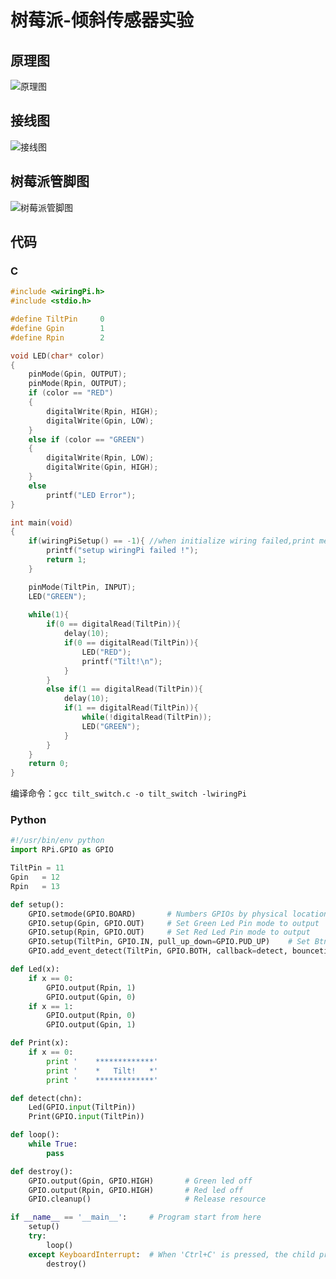 # 树莓派-倾斜传感器实验

## 原理图
![原理图](https://blog-1258402410.cos.ap-chengdu.myqcloud.com/blog0803/20210907021732.png)

## 接线图
![接线图](https://blog-1258402410.cos.ap-chengdu.myqcloud.com/blog0803/20210907021648.jpg)

## 树莓派管脚图
![树莓派管脚图](https://blog-1258402410.cos.ap-chengdu.myqcloud.com/blog0803/20210902230444.png)

## 代码
### C
```c
#include <wiringPi.h>
#include <stdio.h>

#define TiltPin		0
#define Gpin		1
#define Rpin		2

void LED(char* color)
{
	pinMode(Gpin, OUTPUT);
	pinMode(Rpin, OUTPUT);
	if (color == "RED")
	{
		digitalWrite(Rpin, HIGH);
		digitalWrite(Gpin, LOW);
	}
	else if (color == "GREEN")
	{
		digitalWrite(Rpin, LOW);
		digitalWrite(Gpin, HIGH);
	}
	else
		printf("LED Error");
}

int main(void)
{
	if(wiringPiSetup() == -1){ //when initialize wiring failed,print messageto screen
		printf("setup wiringPi failed !");
		return 1; 
	}

	pinMode(TiltPin, INPUT);
	LED("GREEN");
	
	while(1){
		if(0 == digitalRead(TiltPin)){
			delay(10);
			if(0 == digitalRead(TiltPin)){
				LED("RED");
				printf("Tilt!\n");
			}
		}
		else if(1 == digitalRead(TiltPin)){
			delay(10);
			if(1 == digitalRead(TiltPin)){
				while(!digitalRead(TiltPin));
				LED("GREEN");
			}
		}
	}
	return 0;
}
```

编译命令：`gcc tilt_switch.c -o tilt_switch -lwiringPi`

### Python
```python
#!/usr/bin/env python
import RPi.GPIO as GPIO

TiltPin = 11
Gpin   = 12
Rpin   = 13

def setup():
	GPIO.setmode(GPIO.BOARD)       # Numbers GPIOs by physical location
	GPIO.setup(Gpin, GPIO.OUT)     # Set Green Led Pin mode to output
	GPIO.setup(Rpin, GPIO.OUT)     # Set Red Led Pin mode to output
	GPIO.setup(TiltPin, GPIO.IN, pull_up_down=GPIO.PUD_UP)    # Set BtnPin's mode is input, and pull up to high level(3.3V)
	GPIO.add_event_detect(TiltPin, GPIO.BOTH, callback=detect, bouncetime=200)

def Led(x):
	if x == 0:
		GPIO.output(Rpin, 1)
		GPIO.output(Gpin, 0)
	if x == 1:
		GPIO.output(Rpin, 0)
		GPIO.output(Gpin, 1)

def Print(x):
	if x == 0:
		print '    *************'
		print '    *   Tilt!   *'
		print '    *************'

def detect(chn):
	Led(GPIO.input(TiltPin))
	Print(GPIO.input(TiltPin))

def loop():
	while True:
		pass

def destroy():
	GPIO.output(Gpin, GPIO.HIGH)       # Green led off
	GPIO.output(Rpin, GPIO.HIGH)       # Red led off
	GPIO.cleanup()                     # Release resource

if __name__ == '__main__':     # Program start from here
	setup()
	try:
		loop()
	except KeyboardInterrupt:  # When 'Ctrl+C' is pressed, the child program destroy() will be  executed.
		destroy()
```
